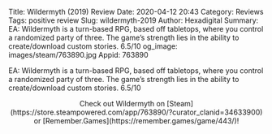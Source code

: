 Title: Wildermyth (2019) Review
Date: 2020-04-12 20:43
Category: Reviews
Tags: positive review
Slug: wildermyth-2019
Author: Hexadigital
Summary: EA: Wildermyth is a turn-based RPG, based off tabletops, where you control a randomized party of three. The game’s strength lies in the ability to create/download custom stories. 6.5/10
og_image: images/steam/763890.jpg
Appid: 763890

EA: Wildermyth is a turn-based RPG, based off tabletops, where you control a randomized party of three. The game’s strength lies in the ability to create/download custom stories. 6.5/10

<center>Check out Wildermyth on [Steam](https://store.steampowered.com/app/763890/?curator_clanid=34633900) or [Remember.Games](https://remember.games/game/443/)!</center>
